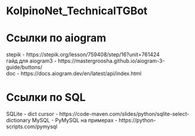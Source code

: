# KolpinoNet_TechnicalTGBot
<div>
  <h1>Ссылки по aiogram</h1>
  <div>
    stepik - https://stepik.org/lesson/759408/step/16?unit=761424
  </div>
  <div>
    гайд для aiogram3 - https://mastergroosha.github.io/aiogram-3-guide/buttons/
  </div>
  <div>
    doc - https://docs.aiogram.dev/en/latest/api/index.html
  </div>
</div>


<h1>Ссылки по SQL</h1>
<div>
  SQLite - dict cursor - https://code-maven.com/slides/python/sqlite-select-dictionary
  MySQL - PyMySQL на примерах - https://python-scripts.com/pymysql
</div>
